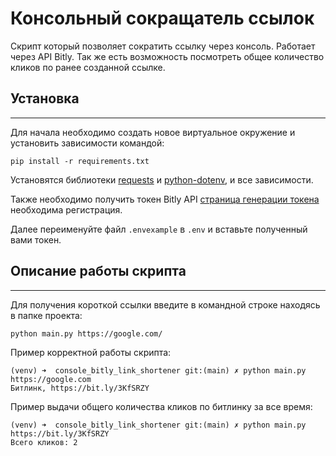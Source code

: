 # Консольный сокращатель ссылок

Скрипт который позволяет сократить ссылку через консоль. Работает через API
Bitly. Так же есть возможность посмотреть общее количество кликов по ранее созданной
ссылке. 

## Установка

---

Для начала необходимо создать новое виртуальное окружение и установить зависимости командой:

```shell
pip install -r requirements.txt
```
Установятся библиотеки [requests](https://pypi.org/project/requests/) и 
[python-dotenv](https://pypi.org/project/python-dotenv/), и все зависимости.

Также необходимо получить токен Bitly API [страница генерации токена](https://app.bitly.com/settings/api/)
необходима регистрация. 

Далее переименуйте файл `.envexample` в `.env` и вставьте полученный вами токен.


## Описание работы скрипта

---
Для получения короткой ссылки введите в командной строке находясь в папке проекта:

```shell
python main.py https://google.com/
```
Пример корректной работы скрипта:
```
(venv) ➜  console_bitly_link_shortener git:(main) ✗ python main.py https://google.com
Битлинк, https://bit.ly/3KfSRZY
```
Пример выдачи общего количества кликов по битлинку за все время:
```
(venv) ➜  console_bitly_link_shortener git:(main) ✗ python main.py https://bit.ly/3KfSRZY
Всего кликов: 2
```